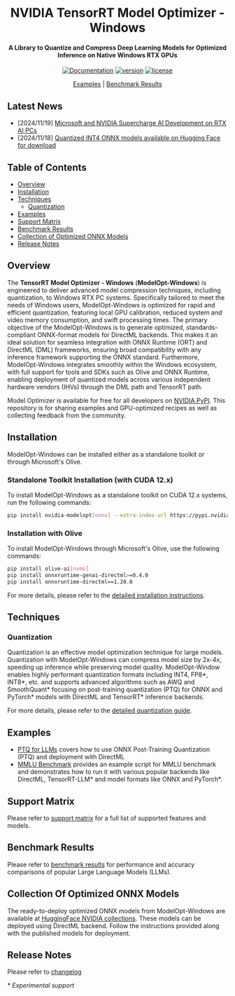 <div align="center">

# NVIDIA TensorRT Model Optimizer - Windows

#### A Library to Quantize and Compress Deep Learning Models for Optimized Inference on Native Windows RTX GPUs

[![Documentation](https://img.shields.io/badge/Documentation-latest-brightgreen.svg?style=flat)](https://nvidia.github.io/TensorRT-Model-Optimizer/)
[![version](https://img.shields.io/badge/v0.19.0-orange?label=Release)](https://pypi.org/project/nvidia-modelopt/0.19.0/)
[![license](https://img.shields.io/badge/License-Apache%202.0-blue)](../../LICENSE)

[Examples](#examples) |
[Benchmark Results](#benchmark-results)

</div>

## Latest News

- [2024/11/19] [Microsoft and NVIDIA Supercharge AI Development on RTX AI PCs](https://blogs.nvidia.com/blog/ai-decoded-microsoft-ignite-rtx/)
- [2024/11/18] [Quantized INT4 ONNX models available on Hugging Face for download](https://huggingface.co/collections/nvidia/optimized-onnx-models-for-nvidia-rtx-gpus-67373fe7c006ebc1df310613)

## Table of Contents

- [Overview](#overview)
- [Installation](#installation)
- [Techniques](#techniques)
  - [Quantization](#quantization)
- [Examples](#examples)
- [Support Matrix](#support-matrix)
- [Benchmark Results](#benchmark-results)
- [Collection of Optimized ONNX Models](#collection-of-optimized-onnx-models)
- [Release Notes](#release-notes)

## Overview

The **TensorRT Model Optimizer - Windows** (**ModelOpt-Windows**) is engineered to deliver advanced model compression techniques, including quantization, to Windows RTX PC systems. Specifically tailored to meet the needs of Windows users, ModelOpt-Windows is optimized for rapid and efficient quantization, featuring local GPU calibration, reduced system and video memory consumption, and swift processing times.
The primary objective of the ModelOpt-Windows is to generate optimized, standards-compliant ONNX-format models for DirectML backends. This makes it an ideal solution for seamless integration with ONNX Runtime (ORT) and DirectML (DML) frameworks, ensuring broad compatibility with any inference framework supporting the ONNX standard. Furthermore, ModelOpt-Windows integrates smoothly within the Windows ecosystem, with full support for tools and SDKs such as Olive and ONNX Runtime, enabling deployment of quantized models across various independent hardware vendors (IHVs) through the DML path and TensorRT path.

Model Optimizer is available for free for all developers on [NVIDIA PyPI](https://pypi.org/project/nvidia-modelopt/). This repository is for sharing examples and GPU-optimized recipes as well as collecting feedback from the community.

## Installation

ModelOpt-Windows can be installed either as a standalone toolkit or through Microsoft's Olive.

### Standalone Toolkit Installation (with CUDA 12.x)

To install ModelOpt-Windows as a standalone toolkit on CUDA 12.x systems, run the following commands:

```bash
pip install nvidia-modelopt[onnx] --extra-index-url https://pypi.nvidia.com
```

### Installation with Olive

To install ModelOpt-Windows through Microsoft's Olive, use the following commands:

```bash
pip install olive-ai[nvmo]
pip install onnxruntime-genai-directml>=0.4.0
pip install onnxruntime-directml==1.20.0
```

For more details, please refer to the [detailed installation instructions](https://nvidia.github.io/TensorRT-Model-Optimizer/getting_started/2_installation.html).

## Techniques

### Quantization

Quantization is an effective model optimization technique for large models. Quantization with ModelOpt-Windows can compress model size by 2x-4x, speeding up inference while preserving model quality. ModelOpt-Window enables highly performant quantization formats including INT4, FP8\*, INT8\*, etc. and supports advanced algorithms such as AWQ and SmoothQuant\* focusing on post-training quantization (PTQ) for ONNX and PyTorch\* models with DirectML and TensorRT\* inference backends.

For more details, please refer to the [detailed quantization guide](https://nvidia.github.io/TensorRT-Model-Optimizer/guides/windows_guides/_ONNX_PTQ_guide.html).

## Examples

- [PTQ for LLMs](./onnx_ptq/README.md) covers how to use ONNX Post-Training Quantization (PTQ) and deployment with DirectML
- [MMLU Benchmark](./accuracy_benchmark/README.md) provides an example script for MMLU benchmark and demonstrates how to run it with various popular backends like DirectML, TensorRT-LLM\* and model formats like ONNX and PyTorch\*.

## Support Matrix

Please refer to [support matrix](https://nvidia.github.io/TensorRT-Model-Optimizer/guides/0_support_matrix.html) for a full list of supported features and models.

## Benchmark Results

Please refer to [benchmark results](./Benchmark.md) for performance and accuracy comparisons of popular Large Language Models (LLMs).

## Collection Of Optimized ONNX Models

The ready-to-deploy optimized ONNX models from ModelOpt-Windows are available at [HuggingFace NVIDIA collections](https://huggingface.co/collections/nvidia/optimized-onnx-models-for-nvidia-rtx-gpus-67373fe7c006ebc1df310613). These models can be deployed using DirectML backend. Follow the instructions provided along with the published models for deployment.

## Release Notes

Please refer to [changelog](https://nvidia.github.io/TensorRT-Model-Optimizer/reference/0_changelog.html)

\* *Experimental support*
